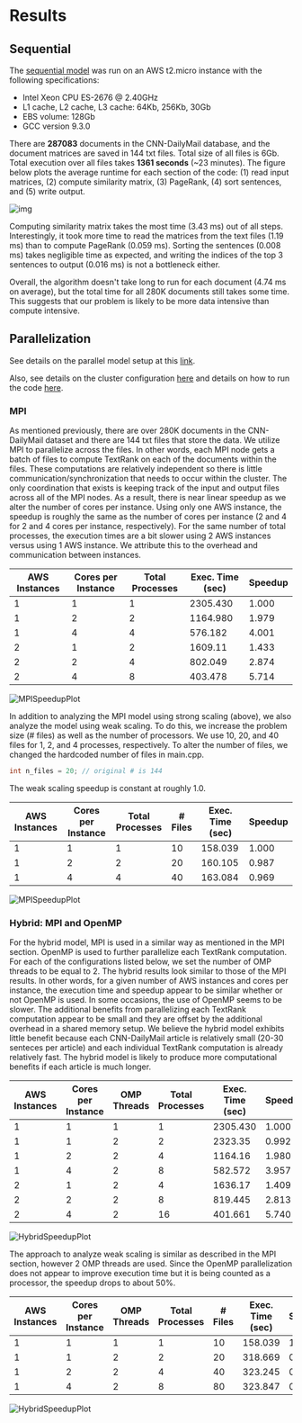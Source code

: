 # Results

## Sequential 

The [sequential model](https://github.com/boleary134h/CS205-final-project/blob/main/Website/SequentialModel.md) was run on an AWS t2.micro instance with the following specifications:

- Intel Xeon CPU ES-2676 @ 2.40GHz
- L1 cache, L2 cache, L3 cache: 64Kb, 256Kb, 30Gb
- EBS volume: 128Gb
- GCC version 9.3.0

There are **287083** documents in the CNN-DailyMail database, and the document matrices are saved in 144 txt files. Total size of all files is 6Gb. Total execution over all files takes **1361 seconds** (~23 minutes). The figure below plots the average runtime for each section of the code: (1) read input matrices, (2) compute similarity matrix, (3) PageRank, (4) sort sentences, and (5) write output.

![img](https://github.com/boleary134h/CS205-final-project/blob/main/Website/PlotResults/sequential_runtime.png)

Computing similarity matrix takes the most time (3.43 ms) out of all steps. Interestingly, it took more time to read the matrices from the text files (1.19 ms) than to compute PageRank (0.059 ms). Sorting the sentences (0.008 ms) takes negligible time as expected, and writing the indices of the top 3 sentences to output (0.016 ms) is not a bottleneck either. 

Overall, the algorithm doesn't take long to run for each document (4.74 ms on average), but the total time for all 280K documents still takes some time. This suggests that our problem is likely to be more data intensive than compute intensive.

## Parallelization

See details on the parallel model setup at this [link](https://github.com/boleary134h/CS205-final-project/blob/main/Website/ParallelModel.md).

Also, see details on the cluster configuration [here](https://github.com/boleary134h/CS205-final-project/blob/main/Website/ClusterConfiguration.md) and details on how to run the code [here](https://github.com/boleary134h/CS205-final-project/blob/main/Website/HowToRunCode.md).

### MPI

As mentioned previously, there are over 280K documents in the CNN-DailyMail dataset and there are 144 txt files that store the data. We utilize MPI to parallelize across the files. In other words, each MPI node gets a batch of files to compute TextRank on each of the documents within the files. These computations are relatively independent so there is little communication/synchronization that needs to occur within the cluster. The only coordination that exists is keeping track of the input and output files across all of the MPI nodes. As a result, there is near linear speedup as we alter the number of cores per instance. Using only one AWS instance, the speedup is roughly the same as the number of cores per instance (2 and 4 for 2 and 4 cores per instance, respectively). For the same number of total processes, the execution times are a bit slower using 2 AWS instances versus using 1 AWS instance. We attribute this to the overhead and communication between instances. 


| AWS Instances | Cores per Instance | Total Processes | Exec. Time (sec) | Speedup |
| ------------- | ------------------ | --------------- | ---------------- | ------- |
| 1         | 1                  | 1               | 2305.430           |  1.000    |
| 1         | 2                  | 2               | 1164.980           | 1.979    |
| 1         | 4                  | 4               | 576.182            | 4.001    |
| 2         | 1                  | 2               | 1609.11           | 1.433    |
| 2         | 2                  | 4               | 802.049            | 2.874    |
| 2         | 4                  | 8               | 403.478            | 5.714    |

![MPISpeedupPlot](https://github.com/boleary134h/CS205-final-project/blob/main/Website/PlotResults/mpi_speedup_plot.png)

In addition to analyzing the MPI model using strong scaling (above), we also analyze the model using weak scaling. To do this, we increase the problem size (# files) as well as the number of processors. We use 10, 20, and 40 files for 1, 2, and 4 processes, respectively. To alter the number of files, we changed the hardcoded number of files in main.cpp.

```cpp
int n_files = 20; // original # is 144
```

The weak scaling speedup is constant at roughly 1.0.

| AWS Instances | Cores per Instance | Total Processes | # Files | Exec. Time (sec) | Speedup |
| ------------- | ------------------ | --------------- | ------- | ---------------- | ------- |
| 1         | 1                  | 1             | 10  | 158.039           |  1.000    | 
| 1         | 2                  | 2             | 20  | 160.105           | 0.987    |
| 1         | 4                  | 4             | 40  | 163.084            | 0.969    |

![MPISpeedupPlot](https://github.com/boleary134h/CS205-final-project/blob/main/Website/PlotResults/mpi_speedup_plot_ws.png)

### Hybrid: MPI and OpenMP

For the hybrid model, MPI is used in a similar way as mentioned in the MPI section. OpenMP is used to further parallelize each TextRank computation. For each of the configurations listed below, we set the number of OMP threads to be equal to 2. The hybrid results look similar to those of the MPI results. In other words, for a given number of AWS instances and cores per instance, the execution time and speedup appear to be similar whether or not OpenMP is used. In some occasions, the use of OpenMP seems to be slower. The additional benefits from parallelizing each TextRank computation appear to be small and they are offset by the additional overhead in a shared memory setup. We believe the hybrid model exhibits little benefit because each CNN-DailyMail article is relatively small (20-30 senteces per article) and each individual TextRank computation is already relatively fast. The hybrid model is likely to produce more computational benefits if each article is much longer.

| AWS Instances | Cores per Instance | OMP Threads | Total Processes | Exec. Time (sec) | Speedup |
| ------------- | ------------------ | ----------- | --------------- | ---------------- | ------- |
| 1         | 1               | 1    | 1               | 2305.430           |  1.000    |
| 1         | 1               | 2    | 2               | 2323.35           |  0.992    |
| 1         | 2               | 2    | 4               | 1164.16           | 1.980    |
| 1         | 4               | 2    | 8               | 582.572            | 3.957    |
| 2         | 1               | 2    | 4               | 1636.17           |  1.409    |
| 2         | 2               | 2    | 8               | 819.445           |  2.813    |
| 2         | 4               | 2    | 16               | 401.661           | 5.740    |



![HybridSpeedupPlot](https://github.com/boleary134h/CS205-final-project/blob/main/Website/PlotResults/hybrid_speedup_plot.png)

The approach to analyze weak scaling is similar as described in the MPI section, however 2 OMP threads are used. Since the OpenMP parallelization does not appear to improve execution time but it is being counted as a processor, the speedup drops to about 50%.

| AWS Instances | Cores per Instance | OMP Threads | Total Processes | # Files | Exec. Time (sec) | Speedup |
| ------------- | ------------------ | ----------- | --------------- | ------- | ---------------- | ------- |
| 1         | 1               | 1    | 1              | 10 | 158.039           |  1.000    |
| 1         | 1               | 2    | 2              | 20 | 318.669           |  0.496    |
| 1         | 2               | 2    | 4              | 40 | 323.245           | 0.489    |
| 1         | 4               | 2    | 8              | 80 | 323.847            | 0.488    |


![HybridSpeedupPlot](https://github.com/boleary134h/CS205-final-project/blob/main/Website/PlotResults/hybrid_speedup_plot_ws.png)
